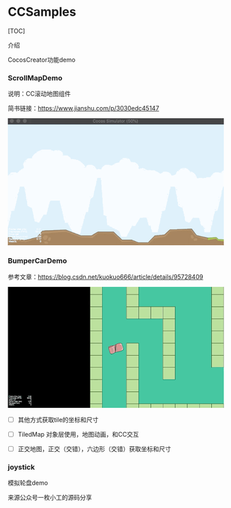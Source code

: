 # CCSamples

[TOC]

介绍

CocosCreator功能demo



### ScrollMapDemo

说明：CC滚动地图组件

简书链接：https://www.jianshu.com/p/3030edc45147

![ScrollMap1](screenshot/ScrollMap1.gif)



### BumperCarDemo

参考文章：https://blog.csdn.net/kuokuo666/article/details/95728409

![](screenshot/BumperCarDemo1.gif)

- [ ] 其他方式获取tile的坐标和尺寸
- [ ] TiledMap 对象层使用，地图动画，和CC交互
- [ ] 正交地图，正交（交错），六边形（交错）获取坐标和尺寸



### 	joystick

模拟轮盘demo

来源公众号一枚小工的源码分享